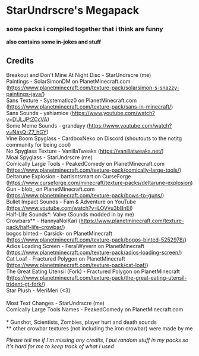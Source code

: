 # StarUndrscre's Megapack
### some packs i compiled together that i think are funny
**also contains some in-jokes and stuff**

## Credits
Breakout and Don't Mine At Night Disc - StarUndrscre (me)<br>
Paintings - SolarSimonDM on PlanetMinecraft.com (https://www.planetminecraft.com/texture-pack/solarsimon-s-snazzy-paintings-java/)<br>
Sans Texture - Systematicz0 on PlanetMinecraft.com (https://www.planetminecraft.com/texture-pack/sans-in-minecraft/)<br>
Sans Sounds - yahiamice (https://www.youtube.com/watch?v=DULJPtZCcVA)<br>
Some Meme Sounds - grandayy (https://www.youtube.com/watch?v=NasQ-Z7_hGY)<br>
Vine Boom Spyglass - CardboxNeko on Discord (shoutouts to the notitg community for being cool)<br>
No Spyglass Texture - VanillaTweaks (https://vanillatweaks.net/)<br>
Moai Spyglass - StarUndrscre (me)<br>
Comically Large Tools - PeakedComedy on PlanetMinecraft.com (https://www.planetminecraft.com/texture-pack/comically-large-tools/)<br>
Deltarune Explosion - bartisntsmart on CurseForge (https://www.curseforge.com/minecraft/texture-packs/deltarune-explosion)<br>
Gun - blob_ on PlanetMinecraft.com (https://www.planetminecraft.com/texture-pack/bows-to-guns/)<br>
Bullet Impact Sounds - Fam & Adventure on YouTube (https://www.youtube.com/watch?v=LOVvu3bBnEI)<br>
Half-Life Sounds*: Valve (Sounds modded in by me)<br>
Crowbars** - HannyaNolKari (https://www.planetminecraft.com/texture-pack/half-life-crowbar/)<br>
bogos binted - Carsick- on PlanetMinecraft (https://www.planetminecraft.com/texture-pack/bogos-binted-5252978/)<br>
Adios Loading Screen - FeralWyvern on PlanetMinecraft (https://www.planetminecraft.com/texture-pack/adios-loading-screen/)<br>
Cat Loaf - Fractured Polygon on PlanetMinecraft (https://www.planetminecraft.com/texture-pack/cat-loaf/)<br>
The Great Eating Utensil (Fork) - Fractured Polygon on PlanetMinecraft (https://www.planetminecraft.com/texture-pack/the-great-eating-utensil-trident-gt-fork/)<br>
Star Plush - MeriMeri (<3)<br>
<br>
Most Text Changes - StarUndrscre (me)<br>
Comically Large Tools Names - PeakedComedy on PlanetMinecraft.com<br>
<br>
\* Gunshot, Scientists, Zombies, player hurt and death sounds<br>
\** other crowbar textures (not including the iron crowbar) were made by me<br>

*Please tell me if I'm missing any credits, I put random stuff in my packs so it's hard for me to keep track of what I used*